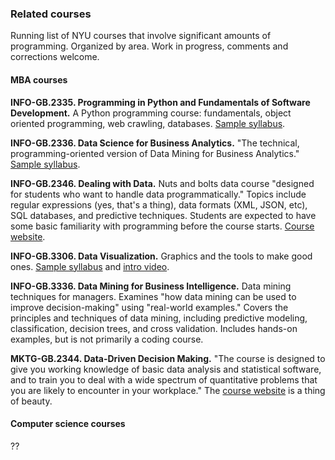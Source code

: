 ### Related courses 

Running list of NYU courses that involve significant amounts of programming.  Organized by area.  Work in progress, comments and corrections welcome.  

#### MBA courses 

**INFO-GB.2335. Programming in Python and Fundamentals of Software Development.**  A Python programming course:  fundamentals, object oriented programming, web crawling, databases.  [Sample syllabus](http://web-docs.stern.nyu.edu/ioms/SYLLABI/Johar_INFOGB2335_Fall15.pdf).  

**INFO-GB.2336.  Data Science for Business Analytics.** "The technical, programming-oriented version of Data Mining for Business Analytics." [Sample syllabus](http://web-docs.stern.nyu.edu/ioms/SYLLABI/Provost_INFOGB2336_Fall15.pdf). 

**INFO-GB.2346. Dealing with Data.**  Nuts and bolts data course "designed for students who want to handle data programmatically."  Topics include regular expressions (yes, that's a thing), data formats (XML, JSON, etc), SQL databases, and predictive techniques.  Students are expected to have some basic familiarity with programming before the course starts. [Course website](http://ipeirotis.github.io/DwD/syllabus/). 

**INFO-GB.3306. Data Visualization.**  Graphics and the tools to make good ones. [Sample syllabus](http://web-docs.stern.nyu.edu/ioms/SYLLABI/Sosulski_INFOGB.3306_Fall15.pdf) and [intro video](https://youtu.be/frwl-YVtmrs).  

**INFO-GB.3336.  Data Mining for Business Intelligence.**  Data mining techniques for managers.  Examines "how data mining can be used to improve decision-making" using "real-world examples."  Covers the principles and techniques of data mining, including predictive modeling, classification, decision trees, and cross validation.  Includes hands-on examples, but is not primarily a coding course.  

**MKTG-GB.2344. Data-Driven Decision Making.**  "The course is designed to give you working knowledge of basic data analysis and statistical software, and to train you to deal with a wide spectrum of quantitative problems that you are likely to encounter in your workplace." The [course website](http://www.d3mprof.com/) is a thing of beauty. 

#### Computer science courses 

??

